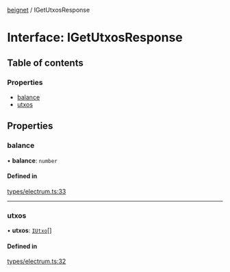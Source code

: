 [beignet](../README.md) / IGetUtxosResponse

# Interface: IGetUtxosResponse

## Table of contents

### Properties

- [balance](IGetUtxosResponse.md#balance)
- [utxos](IGetUtxosResponse.md#utxos)

## Properties

### balance

• **balance**: `number`

#### Defined in

[types/electrum.ts:33](https://github.com/synonymdev/beignet/blob/8f99086/src/types/electrum.ts#L33)

___

### utxos

• **utxos**: [`IUtxo`](IUtxo.md)[]

#### Defined in

[types/electrum.ts:32](https://github.com/synonymdev/beignet/blob/8f99086/src/types/electrum.ts#L32)
